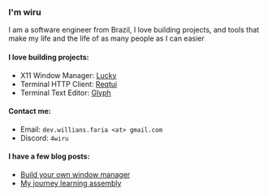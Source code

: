 ### I'm wiru

I am a software engineer from Brazil, I love building projects, and 
tools that make my life and the life of as many people as I can easier

#### I love building projects:
- X11 Window Manager: [Lucky](https://github.com/wllfaria/lucky)
- Terminal HTTP Client: [Reqtui](https://github.com/wllfaria/reqtui)
- Terminal Text Editor: [Glyph](https://github.com/wllfaria/glyph)

#### Contact me:
- Email: `dev.willians.faria <at> gmail.com`
- Discord: `4wiru`

#### I have a few blog posts:
<!-- BLOG-POST-LIST:START -->
- [Build your own window manager](https://williansfaria.com/blog/making-a-tiling-window-manager)
- [My journey learning assembly](https://williansfaria.com/blog/my-journey-learning-assembly)
<!-- BLOG-POST-LIST:END -->

